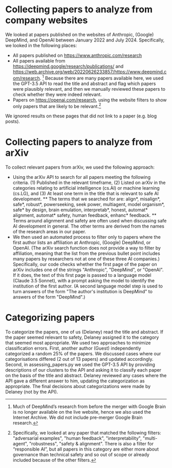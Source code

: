 # Collecting papers to analyze from company websites
We looked at papers published on the websites of Anthropic, (Google) DeepMind, and OpenAI between January 2022 and July 2024. Specifically, we looked in the following places:
* All papers published on https://www.anthropic.com/research
* All papers available from https://deepmind.google/research/publications/ and https://web.archive.org/web/20220626233857/https://www.deepmind.com/research. [^1]
Because there are many papers available here, we used the GPT-3.5 API to read the title and abstract and flag which papers were plausibly relevant,
and then we manually reviewed these papers to check whether they were indeed relevant.
* Papers on https://openai.com/research, using the website filters to show only papers that are likely to be relevant.[^2]

We ignored results on these pages that did not link to a paper (e.g. blog posts).

# Collecting papers to analyze from arXiv
To collect relevant papers from arXiv, we used the following approach:
* Using the arXiv API to search for all papers meeting the following criteria. (1) Published in the relevant timeframe, (2) Listed on arXiv in the categories relating to artificial intelligence (cs.AI) or machine learning (cs.LG), and (3) At least one term in the title that is relevant to safe AI development.
** The terms that we searched for are: align*, misalign*, safe*, robust*, powerseeking, seek power, multiagent, model organism*, safe* by design, brain emulation, interpretab*, honest, automat* alignment, automat* safety, human feedback, enhanc* feedback.
** Terms around alignment and safety are often used when discussing safe AI development in general. The other terms are derived from the names of the research areas in our paper.
* We then used an automated process to filter only to papers where the first author lists an affiliation at Anthropic, (Google) DeepMind, or OpenAI. (The arXiv search function does not provide a way to filter by affiliation, meaning that the list from the previous bullet point includes many papers by researchers not at one of these three AI companies.) Specifically, our code checks whether the first page of the paper on arXiv includes one of the strings "Anthropic", "DeepMind", or "OpenAI". If it does, the text of this first page is passed to a language model (Claude 3.5 Sonnet), with a prompt asking the model to identify the institution of the first author. (A second language model step is used to turn answers of the form "The author's institution is DeepMind" to answers of the form "DeepMind".)







# Categorizing papers
To categorize the papers, one of us (Delaney) read the title and abstract. If the paper seemed relevant to safety, Delaney assigned it to the category that seemed most appropriate.
We used two approaches to minimize classification errors. First, another author (Guest) independently categorized a random 25% of the papers.
We discussed cases where our categorisations differed (2 out of 13 papers) and updated accordingly.
Second, in assessing_papers.py we used the GPT-3.5 API by providing descriptions of our clusters to the API and asking it to classify each paper on the basis of the title and abstract.
Delaney reviewed any cases where the API gave a different answer to him, updating the categorization as appropriate.
The final decisions about categorizations were made by Delaney (not by the API).

[^1]: Much of DeepMind’s research from before the merger with Google Brain is no longer available on the live website, hence we also used the Internet Archive.
We did not include pre-merger Google Brain research.
[^2]: Specifically, we looked at any paper that matched the following filters: "adversarial examples", "human feedback", "interpretability", "multi-agent", "robustness", "safety & alignment".
There is also a filter for “responsible AI”, but all papers in this category are either more about governance than technical safety and so out of scope or already included because of the other filters.

